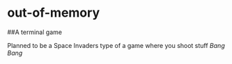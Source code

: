 # out-of-memory
##A terminal game

Planned to be a Space Invaders type of a game where you shoot stuff
*Bang Bang*
